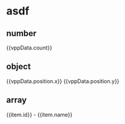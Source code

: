# asdf

## number

<span data-test="count">{{vppData.count}}</span>

## object

<span data-test="x">{{vppData.position.x}}</span>
<span data-test="y">{{vppData.position.y}}</span>

## array

<div v-for="item in vppData.items" :key="item.id">
  <span :data-test="item.id">{{item.id}} - {{item.name}}</span>
</div>
